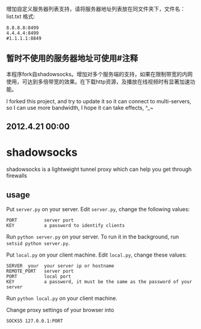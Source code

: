 
增加自定义服务器列表支持，请将服务器地址列表放在同文件夹下，文件名： list.txt
格式:

	8.8.8.8:8499
	4.4.4.4:8499
	#1.1.1.1:8849

暂时不使用的服务器地址可使用#注释
-----------

本程序fork自shadowsocks。增加对多个服务端的支持，如果在限制带宽的内网使用，可达到多倍带宽的效果。在下载http资源，及播放在线视频时有显著加速功能。

I forked this  project, and try to update it so it can connect to multi-servers, so I can use more bandwidth,
I hope it can take effects, ^_~

2012.4.21 00:00
-----------
shadowsocks
===========

shadowsocks is a lightweight tunnel proxy which can help you get through firewalls


usage
-----------

Put `server.py` on your server. Edit `server.py`, change the following values:

    PORT          server port
    KEY           a password to identify clients

Run `python server.py` on your server. To run it in the background, run `setsid python server.py`.

Put `local.py` on your client machine. Edit `local.py`, change these values:

    SERVER  your  your server ip or hostname
    REMOTE_PORT   server port
    PORT          local port
    KEY           a password, it must be the same as the password of your server

Run `python local.py` on your client machine.

Change proxy settings of your browser into

    SOCKS5 127.0.0.1:PORT
